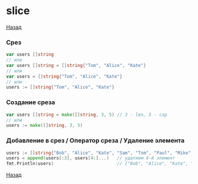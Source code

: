 # slice

[Назад][back]

### Срез

```go
var users []string
// или
var users []string = []string{"Tom", "Alice", "Kate"}
// или
var users = []string{"Tom", "Alice", "Kate"}
// или
users := []string{"Tom", "Alice", "Kate"}
```

### Создание среза

```go
var users []string = make([]string, 3, 5) // 3 - len, 5 - cap
// или
users := make([]string, 3, 5)
```

### Добавление в срез / Оператор среза / Удаление элемента

```go
users := []string{"Bob", "Alice", "Kate", "Sam", "Tom", "Paul", "Mike", "Robert"}
users = append(users[:3], users[4:]...)   // удаляем 4-й элемент
fmt.Println(users)                        // ["Bob", "Alice", "Kate", "Tom", "Paul", "Mike", "Robert"]
```

[Назад][back]

[back]: <.> "Назад к оглавлению"